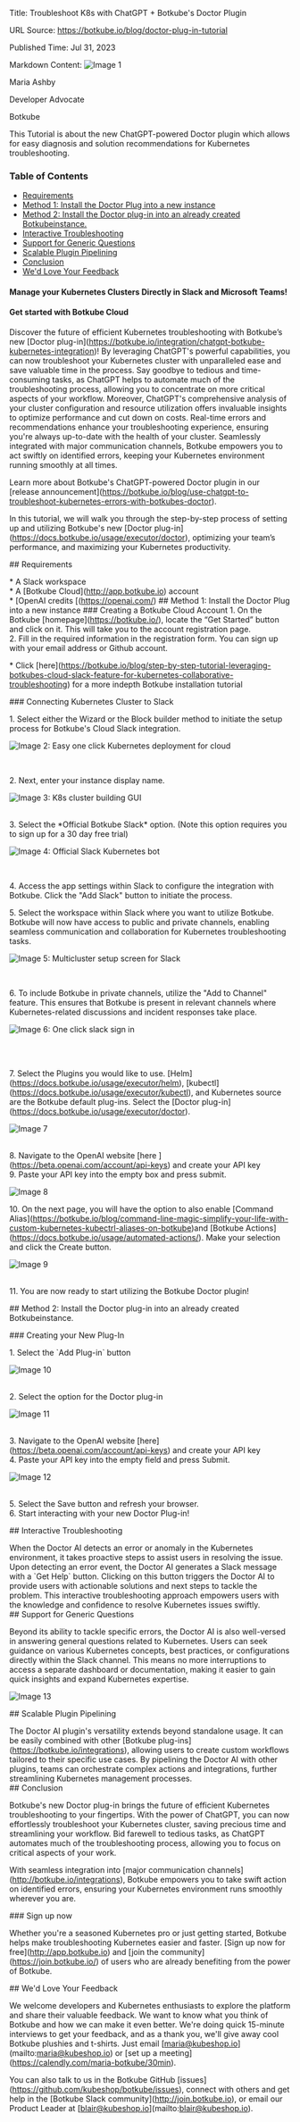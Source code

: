 Title: Troubleshoot K8s with ChatGPT + Botkube's Doctor Plugin

URL Source: https://botkube.io/blog/doctor-plug-in-tutorial

Published Time: Jul 31, 2023

Markdown Content:
![Image 1](https://assets-global.website-files.com/634fabb21508d6c9db9bc46f/6408ed63e5b48fed17e54625_SE6Pjp9PW9TaOwePHJXRaxaLQgYdT2HX_5PYASmvIx8.jpeg)

Maria Ashby

Developer Advocate

Botkube

This Tutorial is about the new ChatGPT-powered Doctor plugin which allows for easy diagnosis and solution recommendations for Kubernetes troubleshooting.

### Table of Contents

*   [Requirements](#requirements-2)
*   [Method 1: Install the Doctor Plug into a new instance](#method-1-install-the-doctor-plug-into-a-new-instance-2)
*   [Method 2: Install the Doctor plug-in into an already created Botkubeinstance.](#method-2-install-the-doctor-plug-in-into-an-already-created-botkubeinstance--2)
*   [Interactive Troubleshooting](#interactive-troubleshooting-2)
*   [Support for Generic Questions](#support-for-generic-questions-2)
*   [Scalable Plugin Pipelining](#scalable-plugin-pipelining-2)
*   [Conclusion](#conclusion-2)
*   [We'd Love Your Feedback](#we-d-love-your-feedback-2)

#### Manage your Kubernetes Clusters Directly in Slack and Microsoft Teams!

#### Get started with Botkube Cloud

Discover the future of efficient Kubernetes troubleshooting with Botkube’s new \[Doctor plug-in\](https://botkube.io/integration/chatgpt-botkube-kubernetes-integration)! By leveraging ChatGPT's powerful capabilities, you can now troubleshoot your Kubernetes cluster with unparalleled ease and save valuable time in the process. Say goodbye to tedious and time-consuming tasks, as ChatGPT helps to automate much of the troubleshooting process, allowing you to concentrate on more critical aspects of your workflow. Moreover, ChatGPT's comprehensive analysis of your cluster configuration and resource utilization offers invaluable insights to optimize performance and cut down on costs. Real-time errors and recommendations enhance your troubleshooting experience, ensuring you're always up-to-date with the health of your cluster. Seamlessly integrated with major communication channels, Botkube empowers you to act swiftly on identified errors, keeping your Kubernetes environment running smoothly at all times.

Learn more about Botkube's ChatGPT-powered Doctor plugin in our \[release announcement\](https://botkube.io/blog/use-chatgpt-to-troubleshoot-kubernetes-errors-with-botkubes-doctor).

In this tutorial, we will walk you through the step-by-step process of setting up and utilizing Botkube's new \[Doctor plug-in\](https://docs.botkube.io/usage/executor/doctor), optimizing your team’s performance, and maximizing your Kubernetes productivity.


\## Requirements

\* A Slack workspace  
\* A \[Botkube Cloud\](http://app.botkube.io) account  
\* \[OpenAI credits \[(https://openai.com/) \## Method 1: Install the Doctor Plug into a new instance \### Creating a Botkube Cloud Account 1\. On the Botkube \[homepage\](https://botkube.io/), locate the “Get Started” button and click on it. This will take you to the account registration page.  
2\. Fill in the required information in the registration form. You can sign up with your email address or Github account.

\* Click \[here\](https://botkube.io/blog/step-by-step-tutorial-leveraging-botkubes-cloud-slack-feature-for-kubernetes-collaborative-troubleshooting) for a more indepth Botkube installation tutorial

\### Connecting Kubernetes Cluster to Slack

1\. Select either the Wizard or the Block builder method to initiate the setup process for Botkube's Cloud Slack integration.

![Image 2: Easy one click Kubernetes deployment for cloud](https://assets-global.website-files.com/634fabb21508d6c9db9bc46f/64a709dfd8e90bc79339fcd0_cQKP0DfzGkbQO4R8kCAnqr54pgSa_IKaPa756N-FFua5n9N1omSH9fg9nGI1JYNjRS6ZmkbNUYrZLK1Z2BmTjPVHBDP0U9jNpidqq7RIqKWJScUJ32pOPryOAp49HR6OoerKN7yJSu6yHr2DU1GDaoo.png)

‍

2\. Next, enter your instance display name.

![Image 3: K8s cluster building GUI](https://assets-global.website-files.com/634fabb21508d6c9db9bc46f/64a709efd8e90bc7933a1393_nAeC7-04jk70WellyEP2GM4m75jP4jrLhnmbjAkZr3rLlNi7zaD2bMLx8rvebpfqFIrvB8OSIxIqKezCZngk7ooCH6WAOT_1PBSQKz-sAAl9WRSq-GqtR1gmHmwC87Oq443Bzdu_sMKsHw-_g8Jwrfo.png)

‍  
3\. Select the \*Official Botkube Slack\* option. (Note this option requires you to sign up for a 30 day free trial)  

![Image 4: Official Slack Kubernetes bot](https://assets-global.website-files.com/634fabb21508d6c9db9bc46f/64a709ffd8e90bc7933a2249_3GYyjQn-Uklnp1Bn8T7YmSOdKEaFnl3idDQcYJiD1mx7xeBbr6yvoRgbLI3Fir7TaW4a1N8l4tgB_Zbt6b3XryqzyYff4z1I_nffpWkoS6Hx7yPmmTrk2Z9tnAlXWUoM_VrAm0iBje2a8oaIiaGxRx0.png)

‍

4\. Access the app settings within Slack to configure the integration with Botkube. Click the "Add Slack" button to initiate the process.

5\. Select the workspace within Slack where you want to utilize Botkube. Botkube will now have access to public and private channels, enabling seamless communication and collaboration for Kubernetes troubleshooting tasks.

![Image 5: Multicluster setup screen for Slack](https://assets-global.website-files.com/634fabb21508d6c9db9bc46f/64a70a0bae43806c67551203_v-0W_ZDNIBT2Z7lbvKemYUyidm6L4ftXfEXxY9t0i5d6NB3_A_wrkVIluEVKfh8ZCCSYan2mS8PfS0YXm8DmViUyII5FXmmaLUPy6deAhqmYypJr0mZCg8aOo1FckVZaX3LOlTK6Epso_FqKUAde3Qw.png)

‍

6\. To include Botkube in private channels, utilize the "Add to Channel" feature. This ensures that Botkube is present in relevant channels where Kubernetes-related discussions and incident responses take place.

![Image 6: One click slack sign in](https://assets-global.website-files.com/634fabb21508d6c9db9bc46f/64a70a1d00209556840fc2aa_qCmpnXKLE-S-5GKx1PijNsYeJOqKsWffvD0NIp708myAL6SynM44bx0khhpKpQCX-LnUoIQ2t5JAbqjdOfxrQSxIJPZWLRKYrX0O1lKJJQQj0hmkIM_5ADswoPXLaRPrMmLwAtVCSAsGEbySEsGW0WY.png)

‍  
‍

7\. Select the Plugins you would like to use. \[Helm\](https://docs.botkube.io/usage/executor/helm), \[kubectl\](https://docs.botkube.io/usage/executor/kubectl), and Kubernetes source are the Botkube default plug-ins. Select the \[Doctor plug-in\](https://docs.botkube.io/usage/executor/doctor).

![Image 7](https://assets-global.website-files.com/634fabb21508d6c9db9bc46f/64c821b8724cd267a8f2079e_S_D9N3SAYRhJit2YvTCT1mfdMWr6Ba5CAX33ioUVeqdNvcycYIkd7yrIZ5Av6kG-hVuQXtTODdwDYtzoCWuV2NMH5F0waTITlkQXvBxglTo8aU_feKRZqpp9pZcssPIvxotbXdoKE49GVO9r9CreqyY.png)

‍  
8\. Navigate to the OpenAI website \[here \](https://beta.openai.com/account/api-keys) and create your API key  
9\. Paste your API key into the empty box and press submit.

![Image 8](https://assets-global.website-files.com/634fabb21508d6c9db9bc46f/64c821bb26bb53b2ce43074d_I-Jz17f6Ag1ojKmWY0MT8l-IgRvU82Q2Gfwqk9OQVLXHF4Wx_0yQM-iy3GPnmIgQrDm1_Nck_-M2bpccmV2VY9svcoSjN7yylToOVl21vWoeJb6pp_bldS9zT677JvGJ0022oJd5dWlKN06Nph8UAmw.png)


10\. On the next page, you will have the option to also enable \[Command Alias\](https://botkube.io/blog/command-line-magic-simplify-your-life-with-custom-kubernetes-kubectrl-aliases-on-botkube)and \[Botkube Actions\](https://docs.botkube.io/usage/automated-actions/). Make your selection and click the Create button.  

![Image 9](https://assets-global.website-files.com/634fabb21508d6c9db9bc46f/64c821b95d087e15b6d1ec7d_zoOK3PqJeNz8R8Mgngk-Qssdni9rpMmx6-CMe1cGxvODqzVz-vb4cJ62ZbWeGfeoAudmnhkwKCzY8bb1UwAIoeefzAAFgwHfLKt4VNkU9kX_0Q8UJFhbWcqfLdJoLcmeNHAcluZPXeEA5I0FkkfQ4kA.png)

‍  
11\. You are now ready to start utilizing the Botkube Doctor plugin!


\## Method 2: Install the Doctor plug-in into an already created Botkubeinstance.


\### Creating your New Plug-In

1\. Select the \`Add Plug-in\` button  

![Image 10](https://assets-global.website-files.com/634fabb21508d6c9db9bc46f/64c821b87c3808d8b8fb048d_fyMnDpgGrvfDOKs6zbiAj1SXGp5deepJ1_uWTLiYuXgcnv7tonGyf-NolV9U2d-IeH0nFMdnSpwX12xtV4355EoQ6kuWd2FmBEpjtpOrIc7UQQ5Mnc6YrB8kxajMO3yfbORKjh6Y6JYunOB5OLTfZAc.png)

‍  
2\. Select the option for the Doctor plug-in  

![Image 11](https://assets-global.website-files.com/634fabb21508d6c9db9bc46f/64c821ba302266c000e029ec_FbpyK0RLgMWySuuwKBVfVBtsX-eDAoIuGqze913li_eZyDDjWoOpj7JmmeXKci6M7xzbGddBcqLz17gYRuDN0ISndRLHtc2gvkApV9GJIXUNfn2o7B-J8Zg-lpiNe9UUMKsffwaQ1A_-qImmfhAw1UY.png)

‍  
3\. Navigate to the OpenAI website \[here\](https://beta.openai.com/account/api-keys) and create your API key  
4\. Paste your API key into the empty field and press Submit.

![Image 12](https://assets-global.website-files.com/634fabb21508d6c9db9bc46f/64c821bb26bb53b2ce43074d_I-Jz17f6Ag1ojKmWY0MT8l-IgRvU82Q2Gfwqk9OQVLXHF4Wx_0yQM-iy3GPnmIgQrDm1_Nck_-M2bpccmV2VY9svcoSjN7yylToOVl21vWoeJb6pp_bldS9zT677JvGJ0022oJd5dWlKN06Nph8UAmw.png)

‍  
5\. Select the Save button and refresh your browser.  
6\. Start interacting with your new Doctor Plug-in!

\## Interactive Troubleshooting

When the Doctor AI detects an error or anomaly in the Kubernetes environment, it takes proactive steps to assist users in resolving the issue. Upon detecting an error event, the Doctor AI generates a Slack message with a \`Get Help\` button. Clicking on this button triggers the Doctor AI to provide users with actionable solutions and next steps to tackle the problem. This interactive troubleshooting approach empowers users with the knowledge and confidence to resolve Kubernetes issues swiftly.  
\## Support for Generic Questions

Beyond its ability to tackle specific errors, the Doctor AI is also well-versed in answering general questions related to Kubernetes. Users can seek guidance on various Kubernetes concepts, best practices, or configurations directly within the Slack channel. This means no more interruptions to access a separate dashboard or documentation, making it easier to gain quick insights and expand Kubernetes expertise.  

![Image 13](https://assets-global.website-files.com/634fabb21508d6c9db9bc46f/64c821bb21a0701673853991__UHn0zhtq5mu4YOnbuJN0vHABCKyUNCqyhsohVmShvTAPqmc8RJo4DQNsiN-QDU2vZ03D-W9N8_x-G9jSQpxGfeErfnxuzMt4YCE7BavU_uuXf0nTRhDDzp3NaIedpaXj0_8ehtKPQdYiynaCK6sunk.png)

\## Scalable Plugin Pipelining

The Doctor AI plugin's versatility extends beyond standalone usage. It can be easily combined with other \[Botkube plug-ins\](https://botkube.io/integrations), allowing users to create custom workflows tailored to their specific use cases. By pipelining the Doctor AI with other plugins, teams can orchestrate complex actions and integrations, further streamlining Kubernetes management processes.  
\## Conclusion

Botkube's new Doctor plug-in brings the future of efficient Kubernetes troubleshooting to your fingertips. With the power of ChatGPT, you can now effortlessly troubleshoot your Kubernetes cluster, saving precious time and streamlining your workflow. Bid farewell to tedious tasks, as ChatGPT automates much of the troubleshooting process, allowing you to focus on critical aspects of your work.

With seamless integration into \[major communication channels\](http://botkube.io/integrations), Botkube empowers you to take swift action on identified errors, ensuring your Kubernetes environment runs smoothly wherever you are.  


\### Sign up now

Whether you're a seasoned Kubernetes pro or just getting started, Botkube helps make troubleshooting Kubernetes easier and faster. \[Sign up now for free\](http://app.botkube.io) and \[join the community\](https://join.botkube.io/) of users who are already benefiting from the power of Botkube.


\## We'd Love Your Feedback

We welcome developers and Kubernetes enthusiasts to explore the platform and share their valuable feedback. We want to know what you think of Botkube and how we can make it even better. We're doing quick 15-minute interviews to get your feedback, and as a thank you, we'll give away cool Botkube plushies and t-shirts. Just email \[maria@kubeshop.io\](mailto:maria@kubeshop.io) or \[set up a meeting\](https://calendly.com/maria-botkube/30min).

You can also talk to us in the Botkube GitHub \[issues\](https://github.com/kubeshop/botkube/issues), connect with others and get help in the \[Botkube Slack community\](http://join.botkube.io), or email our Product Leader at \[blair@kubeshop.io\](mailto:blair@kubeshop.io).
